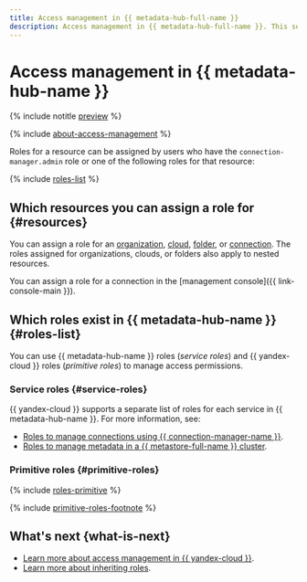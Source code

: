 ```yaml
---
title: Access management in {{ metadata-hub-full-name }}
description: Access management in {{ metadata-hub-full-name }}. This section describes the resources for which you can assign a role, the roles existing in the service, and the roles required to perform a particular action.
---
```


# Access management in {{ metadata-hub-name }}


{% include notitle [preview](../../_includes/note-preview.md) %}

{% include [about-access-management](../../_includes/iam/about-access-management.md) %}

Roles for a resource can be assigned by users who have the `connection-manager.admin` role or one of the following roles for that resource:

{% include [roles-list](../../_includes/iam/roles-list.md) %}

## Which resources you can assign a role for {#resources}

You can assign a role for an [organization](../../organization/quickstart.md), [cloud](../../resource-manager/concepts/resources-hierarchy.md#cloud), [folder](../../resource-manager/concepts/resources-hierarchy.md#folder), or [connection](../concepts/connection-manager.md). The roles assigned for organizations, clouds, or folders also apply to nested resources.

You can assign a role for a connection in the [management console]({{ link-console-main }}).

## Which roles exist in {{ metadata-hub-name }} {#roles-list}

You can use {{ metadata-hub-name }} roles (_service roles_) and {{ yandex-cloud }} roles (_primitive roles_) to manage access permissions.

### Service roles {#service-roles}

{{ yandex-cloud }} supports a separate list of roles for each service in {{ metadata-hub-name }}. For more information, see:

* [Roles to manage connections using {{ connection-manager-name }}](connection-manager-roles.md).
* [Roles to manage metadata in a {{ metastore-full-name }} cluster](metastore-roles.md).

### Primitive roles {#primitive-roles}

{% include [roles-primitive](../../_includes/roles-primitive.md) %}

{% include [primitive-roles-footnote](../../_includes/primitive-roles-footnote.md) %}

## What's next {what-is-next}

* [Learn more about access management in {{ yandex-cloud }}](../../iam/concepts/access-control/index.md).
* [Learn more about inheriting roles](../../resource-manager/concepts/resources-hierarchy.md#access-rights-inheritance).

